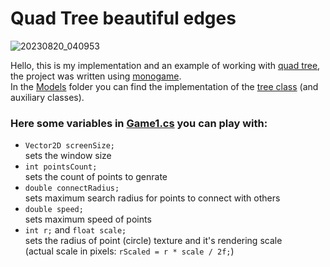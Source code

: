 # Quad Tree beautiful edges

![20230820_040953](https://github.com/kamen4/QuadTreeBeautifulEdges/assets/64691164/9841a882-6d7e-480d-884b-ceed54ed9de4)

Hello, this is my implementation and an example of working with [quad tree](https://en.wikipedia.org/wiki/Quadtree), the project was written using [monogame](https://www.monogame.net/).<br />
In the [Models](https://github.com/kamen4/QuadTreeBeautifulEdges/tree/master/QTreeStarsMonogame/Models) folder you can find the implementation of the [tree class](https://github.com/kamen4/QuadTreeBeautifulEdges/blob/master/QTreeStarsMonogame/Models/QuadTree.cs) (and auxiliary classes).

### Here some variables in [Game1.cs](https://github.com/kamen4/QuadTreeBeautifulEdges/blob/master/QTreeStarsMonogame/Game1.cs) you can play with:
- `Vector2D screenSize;`<br />
  sets the window size
- `int pointsCount;`<br />
  sets the count of points to genrate
- `double connectRadius;`<br />
  sets maximum search radius for points to connect with others
- `double speed;`<br />
  sets maximum speed of points
- `int r;` and `float scale;`<br />
  sets the radius of point (circle) texture and it's rendering scale<br />
  (actual scale in pixels: `rScaled = r * scale / 2f;`)
